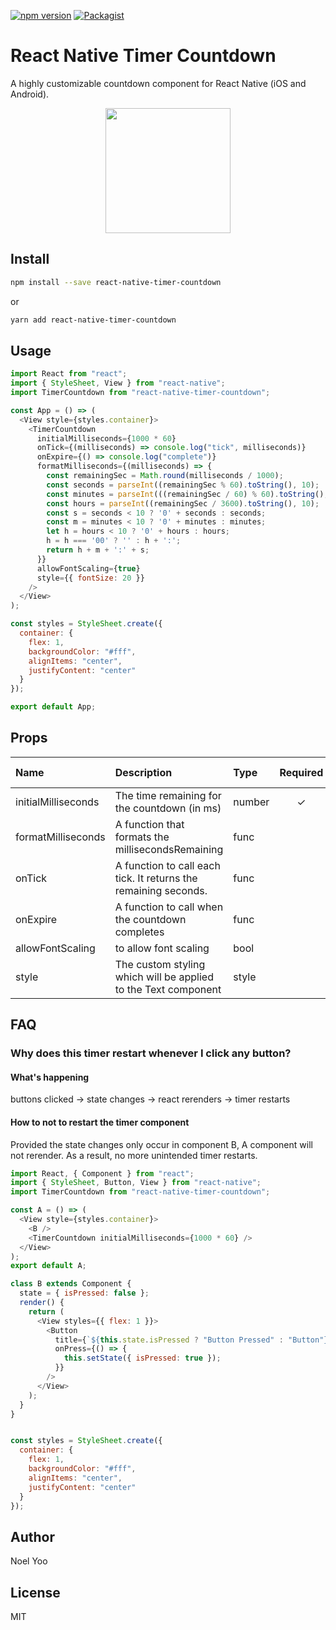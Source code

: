 [![npm version](https://badge.fury.io/js/react-native-timer-countdown.svg)](https://badge.fury.io/js/react-native-timer-countdown)
[![Packagist](https://img.shields.io/packagist/l/doctrine/orm.svg)](https://www.npmjs.com/package/react-native-timer-countdown)

# React Native Timer Countdown

A highly customizable countdown component for React Native (iOS and Android).

<p align="center">
  <img src="https://github.com/noelyoo/react-native-timer-countdown/blob/master/demo.gif" align="center" width="200px"  />
</p>

## Install

```sh
npm install --save react-native-timer-countdown
```

or

```sh
yarn add react-native-timer-countdown
```

## Usage

```javascript
import React from "react";
import { StyleSheet, View } from "react-native";
import TimerCountdown from "react-native-timer-countdown";

const App = () => (
  <View style={styles.container}>
    <TimerCountdown
      initialMilliseconds={1000 * 60}
      onTick={(milliseconds) => console.log("tick", milliseconds)}
      onExpire={() => console.log("complete")}
      formatMilliseconds={(milliseconds) => {
        const remainingSec = Math.round(milliseconds / 1000);
        const seconds = parseInt((remainingSec % 60).toString(), 10);
        const minutes = parseInt(((remainingSec / 60) % 60).toString(), 10);
        const hours = parseInt((remainingSec / 3600).toString(), 10);
        const s = seconds < 10 ? '0' + seconds : seconds;
        const m = minutes < 10 ? '0' + minutes : minutes;
        let h = hours < 10 ? '0' + hours : hours;
        h = h === '00' ? '' : h + ':';
        return h + m + ':' + s;
      }}
      allowFontScaling={true}
      style={{ fontSize: 20 }}
    />
  </View>
);

const styles = StyleSheet.create({
  container: {
    flex: 1,
    backgroundColor: "#fff",
    alignItems: "center",
    justifyContent: "center"
  }
});

export default App;
```

## Props

| Name | Description | Type | Required | Default Value |
| :--- | :----- | :--- | :---: | :---: |
| initialMilliseconds | The time remaining for the countdown (in ms) | number | ✓ |  |
| formatMilliseconds | A function that formats the millisecondsRemaining | func | | |
| onTick | A function to call each tick. It returns the remaining seconds. | func | | |
| onExpire | A function to call when the countdown completes | func |  | |
| allowFontScaling | to allow font scaling | bool |  | false |
| style | The custom styling which will be applied to the Text component | style |  |  |

## FAQ

### Why does this timer restart whenever I click any button?

#### What's happening

buttons clicked -> state changes -> react rerenders -> timer restarts

#### How to not to restart the timer component

Provided the state changes only occur in component B, A component will not rerender. As a result, no more unintended timer restarts.

```javascript
import React, { Component } from "react";
import { StyleSheet, Button, View } from "react-native";
import TimerCountdown from "react-native-timer-countdown";

const A = () => (
  <View style={styles.container}>
    <B />
    <TimerCountdown initialMilliseconds={1000 * 60} />
  </View>
);
export default A;

class B extends Component {
  state = { isPressed: false };
  render() {
    return (
      <View styles={{ flex: 1 }}>
        <Button
          title={`${this.state.isPressed ? "Button Pressed" : "Button"}`}
          onPress={() => {
            this.setState({ isPressed: true });
          }}
        />
      </View>
    );
  }
}


const styles = StyleSheet.create({
  container: {
    flex: 1,
    backgroundColor: "#fff",
    alignItems: "center",
    justifyContent: "center"
  }
});
```

## Author

Noel Yoo

## License

MIT
